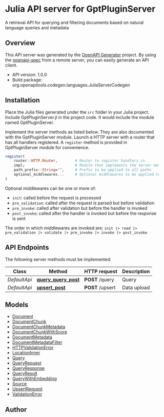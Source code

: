 # Julia API server for GptPluginServer

A retrieval API for querying and filtering documents based on natural language queries and metadata

## Overview
This API server was generated by the [OpenAPI Generator](https://openapi-generator.tech) project.  By using the [openapi-spec](https://openapis.org) from a remote server, you can easily generate an API client.

- API version: 1.0.0
- Build package: org.openapitools.codegen.languages.JuliaServerCodegen


## Installation
Place the Julia files generated under the `src` folder in your Julia project. Include GptPluginServer.jl in the project code.
It would include the module named GptPluginServer.

Implement the server methods as listed below. They are also documented with the GptPluginServer module.
Launch a HTTP server with a router that has all handlers registered. A `register` method is provided in GptPluginServer module for convenience.

```julia
register(
    router::HTTP.Router,        # Router to register handlers in
    impl;                       # Module that implements the server methods
    path_prefix::String="",     # Prefix to be applied to all paths
    optional_middlewares...     # Optional middlewares to be applied to all handlers
)
```

Optional middlewares can be one or more of:
- `init`: called before the request is processed
- `pre_validation`: called after the request is parsed but before validation
- `pre_invoke`: called after validation but before the handler is invoked
- `post_invoke`: called after the handler is invoked but before the response is sent

The order in which middlewares are invoked are:
`init |> read |> pre_validation |> validate |> pre_invoke |> invoke |> post_invoke`


## API Endpoints

The following server methods must be implemented:

Class | Method | HTTP request | Description
------------ | ------------- | ------------- | -------------
*DefaultApi* | [**query_query_post**](docs/DefaultApi.md#query_query_post) | **POST** /query | Query
*DefaultApi* | [**upsert_post**](docs/DefaultApi.md#upsert_post) | **POST** /upsert | Data upload



## Models

 - [Document](docs/Document.md)
 - [DocumentChunk](docs/DocumentChunk.md)
 - [DocumentChunkMetadata](docs/DocumentChunkMetadata.md)
 - [DocumentChunkWithScore](docs/DocumentChunkWithScore.md)
 - [DocumentMetadata](docs/DocumentMetadata.md)
 - [DocumentMetadataFilter](docs/DocumentMetadataFilter.md)
 - [HTTPValidationError](docs/HTTPValidationError.md)
 - [LocationInner](docs/LocationInner.md)
 - [Query](docs/Query.md)
 - [QueryRequest](docs/QueryRequest.md)
 - [QueryResponse](docs/QueryResponse.md)
 - [QueryResult](docs/QueryResult.md)
 - [QueryWithEmbedding](docs/QueryWithEmbedding.md)
 - [Source](docs/Source.md)
 - [UpsertRequest](docs/UpsertRequest.md)
 - [ValidationError](docs/ValidationError.md)



## Author



